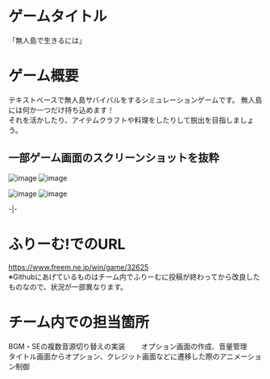 # ゲームタイトル  
「無人島で生きるには」  
# ゲーム概要  
テキストベースで無人島サバイバルをするシミュレーションゲームです。
無人島には何か一つだけ持ち込めます！  
それを活かしたり、アイテムクラフトや料理をしたりして脱出を目指しましょう。  
## 一部ゲーム画面のスクリーンショットを抜粋  
![image](https://github.com/user-attachments/assets/595052e2-af66-47b4-9153-d534a0d09e5d)  ![image](https://github.com/user-attachments/assets/02784294-158a-421c-9799-e3a6736ca8b0)

![image](https://github.com/user-attachments/assets/bbd7ff3a-2a50-43a3-8771-323f4e31c531) ![image](https://github.com/user-attachments/assets/010c9727-e7ae-464e-a45a-15d836378ecf)

-|-

# ふりーむ!でのURL  
https://www.freem.ne.jp/win/game/32625  
※Githubにあげているものはチーム内でふりーむに投稿が終わってから改良したものなので、状況が一部異なります。  

# チーム内での担当箇所

BGM・SEの複数音源切り替えの実装　　
オプション画面の作成、音量管理  
タイトル画面からオプション、クレジット画面などに遷移した際のアニメーション制御　　

